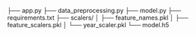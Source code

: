 ├── app.py
├── data_preprocessing.py
├── model.py
├── requirements.txt
├── scalers/
│   ├── feature_names.pkl
│   ├── feature_scalers.pkl
│   └── year_scaler.pkl
└── model.h5